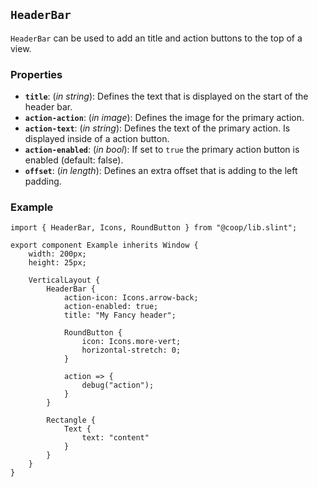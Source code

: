 <!--
SPDX-FileCopyrightText: 2023 Florian Blasius <co_sl@tutanota.com>
SPDX-License-Identifier: MIT
-->

## `HeaderBar`

`HeaderBar` can be used to add an title and action buttons to the top of a view.

### Properties

-   **`title`**: (_in_ _string_): Defines the text that is displayed on the start of the header bar.
-   **`action-action`**: (_in_ _image_): Defines the image for the primary action.
-   **`action-text`**: (_in_ _string_): Defines the text of the primary action. Is displayed inside of a action button.
-   **`action-enabled`**: (_in_ _bool_): If set to `true` the primary action button is enabled (default: false).
-   **`offset`**: (_in_ _length_): Defines an extra offset that is adding to the left padding.

### Example

```slint
import { HeaderBar, Icons, RoundButton } from "@coop/lib.slint";

export component Example inherits Window {
    width: 200px;
    height: 25px;

    VerticalLayout {
        HeaderBar {
            action-icon: Icons.arrow-back;
            action-enabled: true;
            title: "My Fancy header";

            RoundButton {
                icon: Icons.more-vert;
                horizontal-stretch: 0;
            }

            action => {
                debug("action");
            }
        }

        Rectangle {
            Text {
                text: "content"
            }
        }
    }
}
```